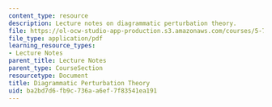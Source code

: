 ```yaml
---
content_type: resource
description: Lecture notes on diagrammatic perturbation theory.
file: https://ol-ocw-studio-app-production.s3.amazonaws.com/courses/5-74-introductory-quantum-mechanics-ii-spring-2009/ba2bd7d6fb9c736aa6ef7f83541ea191_MIT5_74s09_lec14.pdf
file_type: application/pdf
learning_resource_types:
- Lecture Notes
parent_title: Lecture Notes
parent_type: CourseSection
resourcetype: Document
title: Diagrammatic Perturbation Theory
uid: ba2bd7d6-fb9c-736a-a6ef-7f83541ea191
---
```

